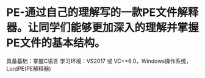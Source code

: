# PE-通过自己的理解写的一款PE文件解释器。让同学们能够更加深入的理解并掌握PE文件的基本结构。
具备基础：掌握C语言
学习环境：VS2017 或 VC++6.0，Windows操作系统，LordPE(PE解释器)
